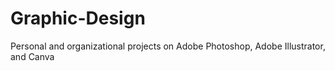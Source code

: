 # Graphic-Design
Personal and organizational projects on Adobe Photoshop, Adobe Illustrator, and Canva
